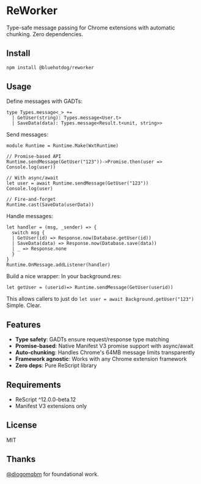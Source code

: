 # ReWorker

Type-safe message passing for Chrome extensions with automatic chunking. Zero dependencies.

## Install

```bash
npm install @bluehotdog/reworker
```

## Usage

Define messages with GADTs:
```rescript
type Types.message<_> +=
  | GetUser(string): Types.message<User.t>
  | SaveData(data): Types.message<Result.t<unit, string>>
```

Send messages:
```rescript
module Runtime = Runtime.Make(WxtRuntime)

// Promise-based API
Runtime.sendMessage(GetUser("123"))->Promise.then(user => Console.log(user))

// With async/await
let user = await Runtime.sendMessage(GetUser("123"))
Console.log(user)

// Fire-and-forget
Runtime.cast(SaveData(userData))
```

Handle messages:
```rescript
let handler = (msg, _sender) => {
  switch msg {
  | GetUser(id) => Response.now(Database.getUser(id))
  | SaveData(data) => Response.now(Database.save(data))
  | _ => Response.none
  }
}
Runtime.OnMessage.addListener(handler)
```
Build a nice wrapper:
In your background.res:
```rescript
let getUser = (userid)=> Runtime.sendMessage(GetUser(userid))
```
This allows callers to just do `let user = await Background.getUser("123")`
Simple. Clear.

## Features

- **Type safety**: GADTs ensure request/response type matching
- **Promise-based**: Native Manifest V3 promise support with async/await
- **Auto-chunking**: Handles Chrome's 64MB message limits transparently
- **Framework agnostic**: Works with any Chrome extension framework
- **Zero deps**: Pure ReScript library

## Requirements

- ReScript ^12.0.0-beta.12
- Manifest V3 extensions only

## License

MIT

## Thanks

[@diogomqbm](https://github.com/diogomqbm) for foundational work.
